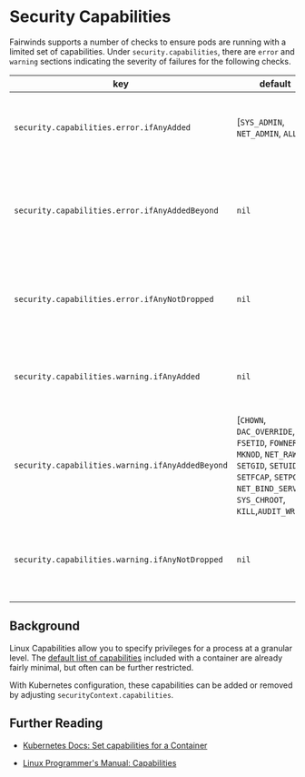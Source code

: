 # Security Capabilities

Fairwinds supports a number of checks to ensure pods are running with a limited set of capabilities. Under `security.capabilities`, there are `error` and `warning` sections indicating the severity of failures for the following checks.

key | default | description
----|---------|------------
`security.capabilities.error.ifAnyAdded` | [`SYS_ADMIN`, `NET_ADMIN`, `ALL`] | Fails when any of the listed capabilities have been added.
`security.capabilities.error.ifAnyAddedBeyond` | `nil` | Fails when any capabilities have been added beyond the specified list.
`security.capabilities.error.ifAnyNotDropped` | `nil` | Fails when any of the listed capabilities have not been dropped.
`security.capabilities.warning.ifAnyAdded` | `nil` | Fails when any of the listed capabilities have been added.
`security.capabilities.warning.ifAnyAddedBeyond` | [`CHOWN`, `DAC_OVERRIDE`, `FSETID`, `FOWNER`, `MKNOD`, `NET_RAW`, `SETGID`, `SETUID`, `SETFCAP`, `SETPCAP`, `NET_BIND_SERVICE`, `SYS_CHROOT`, `KILL`,`AUDIT_WRITE`] | Fails when any capabilities have been added beyond the specified list.
`security.capabilities.warning.ifAnyNotDropped` | `nil` | Fails when any of the listed capabilities have not been dropped.

## Background

Linux Capabilities allow you to specify privileges for a process at a granular level. The [default list of capabilities](https://github.com/moby/moby/blob/master/oci/defaults.go#L15) included with a container are already fairly minimal, but often can be further restricted.

With Kubernetes configuration, these capabilities can be added or removed by adjusting `securityContext.capabilities`.

## Further Reading

- [Kubernetes Docs: Set capabilities for a Container](https://kubernetes.io/docs/tasks/configure-pod-container/security-context/#set-capabilities-for-a-container)

- [Linux Programmer's Manual: Capabilities](http://man7.org/linux/man-pages/man7/capabilities.7.html)
